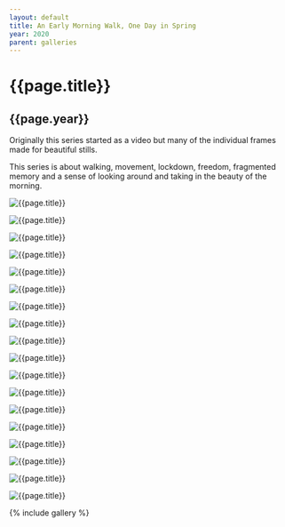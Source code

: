 ```yaml
---
layout: default
title: An Early Morning Walk, One Day in Spring
year: 2020
parent: galleries
---
```


# {{page.title}}

## {{page.year}}

Originally this series started as a video but many of the individual frames made for beautiful stills.

This series is about walking, movement, lockdown, freedom, fragmented memory and a sense of looking around and taking in the beauty of the morning.

![{{page.title}}](an-early-morning-walk-one-day-in-spring-01.webp "{{page.title}}")

![{{page.title}}](an-early-morning-walk-one-day-in-spring-02.webp "{{page.title}}")

![{{page.title}}](an-early-morning-walk-one-day-in-spring-03.webp "{{page.title}}")

![{{page.title}}](an-early-morning-walk-one-day-in-spring-04.webp "{{page.title}}")

![{{page.title}}](an-early-morning-walk-one-day-in-spring-05.webp "{{page.title}}")

![{{page.title}}](an-early-morning-walk-one-day-in-spring-06.webp "{{page.title}}")

![{{page.title}}](an-early-morning-walk-one-day-in-spring-07.webp "{{page.title}}")

![{{page.title}}](an-early-morning-walk-one-day-in-spring-08.webp "{{page.title}}")

![{{page.title}}](an-early-morning-walk-one-day-in-spring-09.webp "{{page.title}}")

![{{page.title}}](an-early-morning-walk-one-day-in-spring-10.webp "{{page.title}}")

![{{page.title}}](an-early-morning-walk-one-day-in-spring-11.webp "{{page.title}}")

![{{page.title}}](an-early-morning-walk-one-day-in-spring-12.webp "{{page.title}}")

![{{page.title}}](an-early-morning-walk-one-day-in-spring-13.webp "{{page.title}}")

![{{page.title}}](an-early-morning-walk-one-day-in-spring-14.webp "{{page.title}}")

![{{page.title}}](an-early-morning-walk-one-day-in-spring-15.webp "{{page.title}}")

![{{page.title}}](an-early-morning-walk-one-day-in-spring-16.webp "{{page.title}}")

![{{page.title}}](an-early-morning-walk-one-day-in-spring-17.webp "{{page.title}}")

![{{page.title}}](an-early-morning-walk-one-day-in-spring-18.webp "{{page.title}}")

{% include gallery %}

